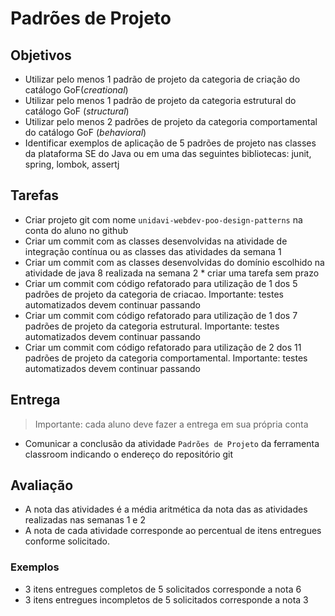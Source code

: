 # Padrões de Projeto

## Objetivos 

* Utilizar pelo menos 1 padrão de projeto da categoria de criação  do catálogo GoF(*creational*)
* Utilizar pelo menos 1 padrão de projeto da categoria estrutural do catálogo GoF (*structural*)
* Utilizar pelo menos 2 padrões de projeto da categoria comportamental do catálogo GoF (*behavioral*)
* Identificar exemplos de aplicação de 5 padrões de projeto nas classes da plataforma SE do Java ou em uma das seguintes bibliotecas: junit, spring, lombok, assertj

## Tarefas

* Criar projeto git com nome `unidavi-webdev-poo-design-patterns` na conta do aluno no github 
* Criar um commit com as classes desenvolvidas na atividade de integração contínua ou as classes das atividades da semana 1
* Criar um commit com as classes desenvolvidas do domínio escolhido na atividade de java 8 realizada na semana 2
		* criar uma tarefa sem prazo
* Criar um commit com código refatorado para utilização de 1 dos 5 padrões de projeto da categoria de criacao. Importante: testes automatizados devem continuar passando
* Criar um commit com código refatorado para utilização de 1 dos 7 padrões de projeto da categoria estrutural. Importante: testes automatizados devem continuar passando
* Criar um commit com código refatorado para utilização de 2 dos 11 padrões de projeto da categoria comportamental. Importante: testes automatizados devem continuar passando

## Entrega
> Importante: cada aluno deve fazer a entrega em sua própria conta 

* Comunicar a conclusão da atividade `Padrões de Projeto` da ferramenta classroom indicando o endereço do repositório git

## Avaliação
* A nota das atividades é a média aritmética da nota das as atividades realizadas nas semanas 1 e 2
* A nota de cada atividade corresponde ao percentual de itens entregues conforme solicitado. 

### Exemplos
* 3 itens entregues completos de 5 solicitados corresponde a nota 6 
* 3 itens entregues incompletos de 5 solicitados corresponde a nota 3 
